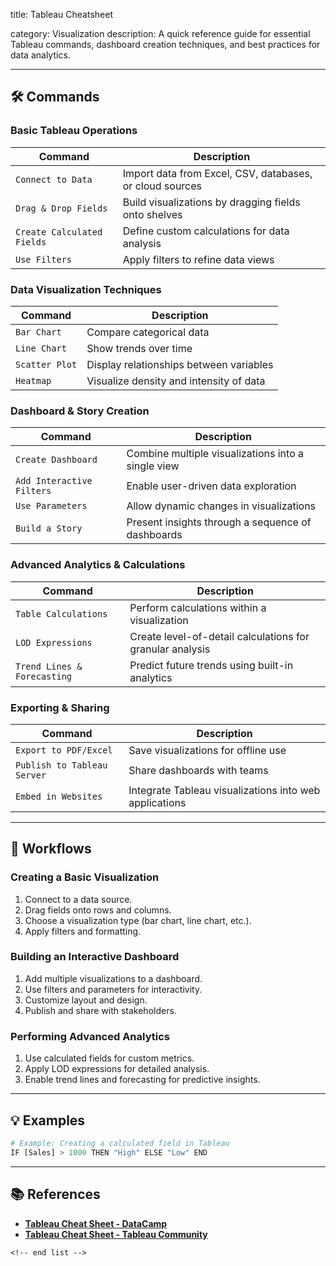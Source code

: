 title: Tableau Cheatsheet

category: Visualization
description: A quick reference guide for essential Tableau commands, dashboard creation techniques, and best practices for data analytics.

---

## 🛠️ Commands

### **Basic Tableau Operations**

| Command                      | Description                                              |
| ---------------------------- | -------------------------------------------------------- |
| `Connect to Data`          | Import data from Excel, CSV, databases, or cloud sources |
| `Drag & Drop Fields`       | Build visualizations by dragging fields onto shelves     |
| `Create Calculated Fields` | Define custom calculations for data analysis             |
| `Use Filters`              | Apply filters to refine data views                       |

### **Data Visualization Techniques**

| Command          | Description                             |
| ---------------- | --------------------------------------- |
| `Bar Chart`    | Compare categorical data                |
| `Line Chart`   | Show trends over time                   |
| `Scatter Plot` | Display relationships between variables |
| `Heatmap`      | Visualize density and intensity of data |

### **Dashboard & Story Creation**

| Command                     | Description                                        |
| --------------------------- | -------------------------------------------------- |
| `Create Dashboard`        | Combine multiple visualizations into a single view |
| `Add Interactive Filters` | Enable user-driven data exploration                |
| `Use Parameters`          | Allow dynamic changes in visualizations            |
| `Build a Story`           | Present insights through a sequence of dashboards  |

### **Advanced Analytics & Calculations**

| Command                       | Description                                               |
| ----------------------------- | --------------------------------------------------------- |
| `Table Calculations`        | Perform calculations within a visualization               |
| `LOD Expressions`           | Create level-of-detail calculations for granular analysis |
| `Trend Lines & Forecasting` | Predict future trends using built-in analytics            |

### **Exporting & Sharing**

| Command                       | Description                                            |
| ----------------------------- | ------------------------------------------------------ |
| `Export to PDF/Excel`       | Save visualizations for offline use                    |
| `Publish to Tableau Server` | Share dashboards with teams                            |
| `Embed in Websites`         | Integrate Tableau visualizations into web applications |

---

## 🔄 Workflows

### **Creating a Basic Visualization**

1. Connect to a data source.
2. Drag fields onto rows and columns.
3. Choose a visualization type (bar chart, line chart, etc.).
4. Apply filters and formatting.

### **Building an Interactive Dashboard**

1. Add multiple visualizations to a dashboard.
2. Use filters and parameters for interactivity.
3. Customize layout and design.
4. Publish and share with stakeholders.

### **Performing Advanced Analytics**

1. Use calculated fields for custom metrics.
2. Apply LOD expressions for detailed analysis.
3. Enable trend lines and forecasting for predictive insights.

---

## 💡 Examples

```python
# Example: Creating a calculated field in Tableau
IF [Sales] > 1000 THEN "High" ELSE "Low" END
```

---

## 📚 References

- **[Tableau Cheat Sheet - DataCamp](https://www.datacamp.com/cheat-sheet/tableau-cheat-sheet)**
- **[Tableau Cheat Sheet - Tableau Community](https://community.tableau.com/s/news/a0A4T000002O9xMUAS/tableau-cheat-sheet)**

```
<!-- end list -->
```
